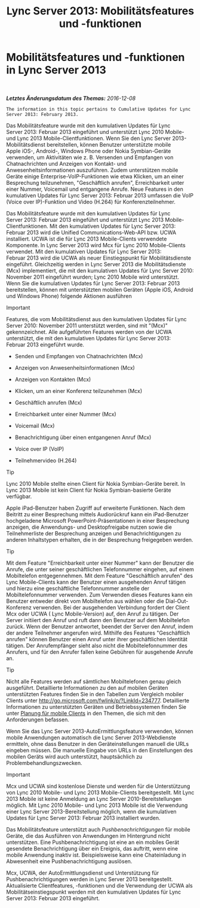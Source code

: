 ﻿---
title: 'Lync Server 2013: Mobilitätsfeatures und -funktionen'
TOCTitle: Mobilitätsfeatures und -funktionen
ms:assetid: 12517a88-2531-44a5-bea5-d8884aff53eb
ms:mtpsurl: https://technet.microsoft.com/de-de/library/Hh689983(v=OCS.15)
ms:contentKeyID: 49293233
ms.date: 12/10/2016
mtps_version: v=OCS.15
ms.translationtype: HT
---

# Mobilitätsfeatures und -funktionen in Lync Server 2013

 

_**Letztes Änderungsdatum des Themas:** 2016-12-08_

    The information in this topic pertains to Cumulative Updates for Lync Server 2013: February 2013.

Das Mobilitätsfeature wurde mit den kumulativen Updates für Lync Server 2013: Februar 2013 eingeführt und unterstützt Lync 2010 Mobile- und Lync 2013 Mobile-Clientfunktionen. Wenn Sie den Lync Server 2013-Mobilitätsdienst bereitstellen, können Benutzer unterstützte mobile Apple iOS-, Android-, Windows Phone oder Nokia Symbian-Geräte verwenden, um Aktivitäten wie z. B. Versenden und Empfangen von Chatnachrichten und Anzeigen von Kontakt- und Anwesenheitsinformationen auszuführen. Zudem unterstützen mobile Geräte einige Enterprise-VoIP-Funktionen wie etwa Klicken, um an einer Besprechung teilzunehmen, "Geschäftlich anrufen", Erreichbarkeit unter einer Nummer, Voicemail und entgangene Anrufe. Neue Features in den kumulativen Updates für Lync Server 2013: Februar 2013 umfassen die VoIP (Voice over IP)-Funktion und Video (H.264) für Konferenzteilnehmer.

Das Mobilitätsfeature wurde mit den kumulativen Updates für Lync Server 2013: Februar 2013 eingeführt und unterstützt Lync 2013 Mobile-Clientfunktionen. Mit den kumulativen Updates für Lync Server 2013: Februar 2013 wird die Unified Communications-Web-API bzw. UCWA installiert. UCWA ist die für Lync 2013 Mobile-Clients verwendete Komponente. In Lync Server 2013 wird Mcx für Lync 2010 Mobile-Clients verwendet. Mit den kumulativen Updates für Lync Server 2013: Februar 2013 wird die UCWA als neuer Einstiegspunkt für Mobilitätsdienste eingeführt. Gleichzeitig werden in Lync Server 2013 die Mobilitätsdienste (Mcx) implementiert, die mit den kumulativen Updates für Lync Server 2010: November 2011 eingeführt wurden; Lync 2010 Mobile wird unterstützt. Wenn Sie die kumulativen Updates für Lync Server 2013: Februar 2013 bereitstellen, können mit unterstützten mobilen Geräten (Apple iOS, Android und Windows Phone) folgende Aktionen ausführen


> [!IMPORTANT]
> Features, die vom Mobilitätsdienst aus den kumulativen Updates für Lync Server&nbsp;2010: November&nbsp;2011 unterstützt werden, sind mit "(Mcx)" gekennzeichnet. Alle aufgeführten Features werden von der UCWA unterstützt, die mit den kumulativen Updates für Lync Server&nbsp;2013: Februar&nbsp;2013 eingeführt wurde.



  - Senden und Empfangen von Chatnachrichten (Mcx)

  - Anzeigen von Anwesenheitsinformationen (Mcx)

  - Anzeigen von Kontakten (Mcx)

  - Klicken, um an einer Konferenz teilzunehmen (Mcx)

  - Geschäftlich anrufen (Mcx)

  - Erreichbarkeit unter einer Nummer (Mcx)

  - Voicemail (Mcx)

  - Benachrichtigung über einen entgangenen Anruf (Mcx)

  - Voice over IP (VoIP)

  - Teilnehmervideo (H.264)


> [!TIP]
> Lync 2010 Mobile stellte einen Client für Nokia Symbian-Geräte bereit. In Lync 2013&nbsp;Mobile ist kein Client für Nokia Symbian-basierte Geräte verfügbar.



Apple iPad-Benutzer haben Zugriff auf erweiterte Funktionen. Nach dem Beitritt zu einer Besprechung mittels Audiorückruf kann ein iPad-Benutzer hochgeladene Microsoft PowerPoint-Präsentationen in einer Besprechung anzeigen, die Anwendungs- und Desktopfreigabe nutzen sowie die Teilnehmerliste der Besprechung anzeigen und Benachrichtigungen zu anderen Inhaltstypen erhalten, die in der Besprechung freigegeben werden.


> [!TIP]
> Mit dem Feature "Erreichbarkeit unter einer Nummer" kann der Benutzer die Anrufe, die unter seiner geschäftlichen Telefonnummer eingehen, auf einem Mobiltelefon entgegennehmen. Mit dem Feature "Geschäftlich anrufen" des Lync Mobile-Clients kann der Benutzer einen ausgehenden Anruf tätigen und hierzu eine geschäftliche Telefonnummer anstelle der Mobiltelefonnummer verwenden. Zum Verwenden dieses Features kann ein Benutzer entweder direkt vom Mobiltelefon aus wählen oder die Dial-Out-Konferenz verwenden. Bei der ausgehenden Verbindung fordert der Client Mcx oder UCWA ( Lync Mobile-Version) auf, den Anruf zu tätigen. Der Server initiiert den Anruf und ruft dann den Benutzer auf dem Mobiltelefon zurück. Wenn der Benutzer antwortet, beendet der Server den Anruf, indem der andere Teilnehmer angerufen wird. Mithilfe des Features "Geschäftlich anrufen" können Benutzer einen Anruf unter ihrer geschäftlichen Identität tätigen. Der Anrufempfänger sieht also nicht die Mobiltelefonnummer des Anrufers, und für den Anrufer fallen keine Gebühren für ausgehende Anrufe an.




> [!TIP]
> Nicht alle Features werden auf sämtlichen Mobiltelefonen genau gleich ausgeführt. Detaillierte Informationen zu den auf mobilen Geräten unterstützten Features finden Sie in den Tabellen zum Vergleich mobiler Clients unter <A href="http://go.microsoft.com/fwlink/p/?linkid=234777">http://go.microsoft.com/fwlink/p/?LinkId=234777</A>. Detaillierte Informationen zu unterstützten Geräten und Betriebssystemen finden Sie unter <A href="lync-server-2013-planning-for-mobile-clients.md">Planung für mobile Clients</A> in den Themen, die sich mit den Anforderungen befassen.



Wenn Sie das Lync Server 2013-AutoErmittlungsfeature verwenden, können mobile Anwendungen automatisch die Lync Server 2013-Webdienste ermitteln, ohne dass Benutzer in den Geräteinstellungen manuell die URLs eingeben müssen. Die manuelle Eingabe von URLs in den Einstellungen des mobilen Geräts wird auch unterstützt, hauptsächlich zu Problembehandlungszwecken.


> [!IMPORTANT]
> Mcx und UCWA sind kostenlose Dienste und werden für die Unterstützung von Lync 2010 Mobile- und Lync 2013&nbsp;Mobile-Clients bereitgestellt. Mit Lync 2013&nbsp;Mobile ist keine Anmeldung an Lync Server 2010-Bereitstellungen möglich. Mit Lync 2010 Mobile- und Lync 2013&nbsp;Mobile ist die Verwendung einer Lync Server 2013-Bereitstellung möglich, wenn die kumulativen Updates für Lync Server&nbsp;2013: Februar&nbsp;2013 installiert wurden.



Das Mobilitätsfeature unterstützt auch *Pushbenachrichtigungen* für mobile Geräte, die das Ausführen von Anwendungen im Hintergrund nicht unterstützen. Eine Pushbenachrichtigung ist eine an ein mobiles Gerät gesendete Benachrichtigung über ein Ereignis, das auftritt, wenn eine mobile Anwendung inaktiv ist. Beispielsweise kann eine Chateinladung in Abwesenheit eine Pushbenachrichtigung auslösen.

Mcx, UCWA, der AutoErmittlungsdienst und Unterstützung für Pushbenachrichtigungen werden in Lync Server 2013 bereitgestellt. Aktualisierte Clientfeatures, -funktionen und die Verwendung der UCWA als Mobilitätseinstiegspunkt werden mit den kumulativen Updates für Lync Server 2013: Februar 2013 eingeführt.

